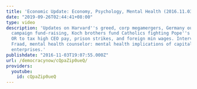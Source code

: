 ```yaml
---
title: 'Economic Update: Economy, Psychology, Mental Health (2016.11.03)'
date: "2019-09-26T02:44:41+08:00"
type: video
description: 'Updates on Harvard''s greed, corp megamergers, Germany outlaws GMOs,
  campaign fund-raising, Koch brothers fund Catholics fighting Pope''s views, Portland,
  OR to tax high CEO pay, prison strikes, and foreign min wages. Interview Dr. Harriet
  Fraad, mental health counselor: mental health implications of capitalist vs worker-coop
  enterprises.'
publishdate: "2016-11-03T19:07:55.000Z"
url: /democracynow/cQpaZip0ueQ/
providers:
  youtube:
    id: cQpaZip0ueQ
---
```

